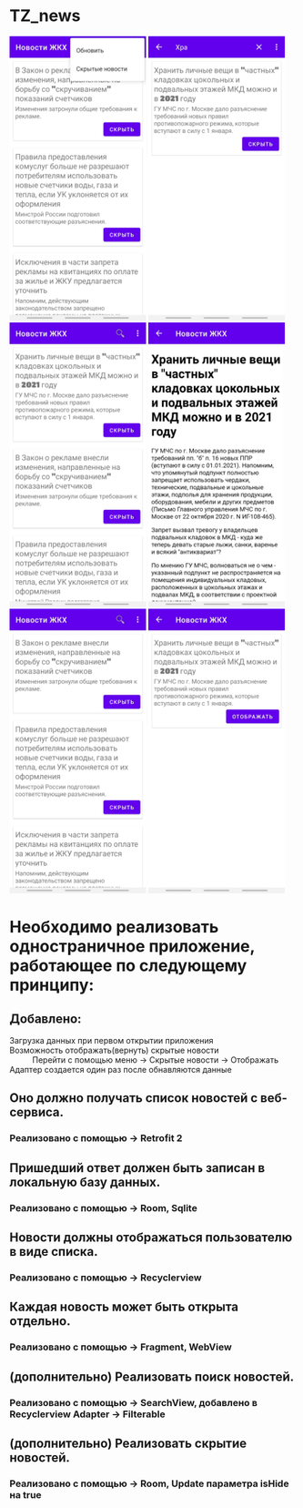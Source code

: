 # TZ_news

<img src="https://github.com/vmitforjob/TZ_news/blob/master/Screenshot_20210827-165125_%20.jpg" width="240" height="500"/>   <img src="https://github.com/vmitforjob/TZ_news/blob/master/Screenshot_20210816-182558_%20.jpg" width="240" height="500"/>   <img src="https://github.com/vmitforjob/TZ_news/blob/master/Screenshot_20210816-182603_%20.jpg" width="240" height="500"/>   <img src="https://github.com/vmitforjob/TZ_news/blob/master/Screenshot_20210816-182608_%20.jpg" width="240" height="500"/>   <img src="https://github.com/vmitforjob/TZ_news/blob/master/Screenshot_20210816-182615_%20.jpg" width="240" height="500"/>   <img src="https://github.com/vmitforjob/TZ_news/blob/master/Screenshot_20210827-165134_%20.jpg" width="240" height="500"/>   

# Необходимо реализовать одностраничное приложение, работающее по следующему принципу:

## Добавлено:

<dl>
  <dt>Загрузка данных при первом открытии приложения </dt>
  <dt>Возможность отображать(вернуть) скрытые новости </dt>
  <dd>Перейти с помощью меню -> Скрытые новости -> Отображать</dd>
  <dt>Адаптер создается один раз после обнавляются данные </dt>
</dl>

## Оно должно получать список новостей с веб-сервиса.
### Реализовано с помощью -> Retrofit 2
  
## Пришедший ответ должен быть записан в локальную базу данных.
### Реализовано с помощью -> Room, Sqlite
  
## Новости должны отображаться пользователю в виде списка.
### Реализовано с помощью -> Recyclerview 
  
## Каждая новость может быть открыта отдельно.
### Реализовано с помощью -> Fragment, WebView 

## (дополнительно) Реализовать поиск новостей. 
### Реализовано с помощью -> SearchView, добавлено в Recyclerview Adapter -> Filterable
  
## (дополнительно) Реализовать скрытие новостей.
### Реализовано с помощью -> Room, Update параметра isHide на true
  
